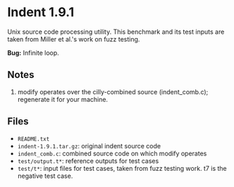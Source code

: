 # Indent 1.9.1

Unix source code processing utility. This benchmark and its test
inputs are taken from Miller et al.'s work on fuzz testing.

**Bug:** Infinite loop.

## Notes

1. modify operates over the cilly-combined source (indent_comb.c); regenerate
it for your machine.

## Files

* `README.txt`
* `indent-1.9.1.tar.gz`: original indent source code
* `indent_comb.c`: combined source code on which modify operates
* `test/output.t*`: reference outputs for test cases
* `test/t*`: input files for test cases, taken from fuzz testing work. t7 is the
  negative test case.
